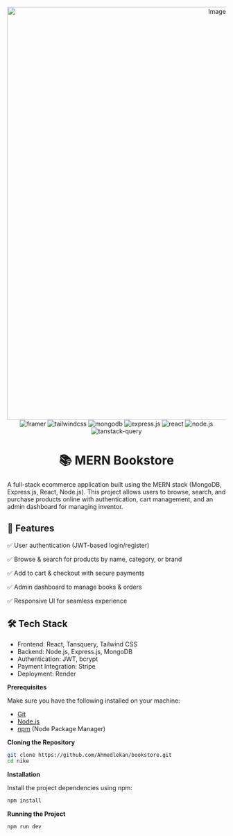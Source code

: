 <div align="center">
  <br />
       <img width="952" alt="Image" src="https://github.com/user-attachments/assets/8c711123-1b47-4575-8a6a-ffe3dcbbb559" alt="Backend Dashboard" />
    </a>
  <br />

  <div>
    <img src="https://img.shields.io/badge/-Framer-black?style=for-the-badge&logoColor=white&logo=framer&color=0055FF" alt="framer" />
    <img src="https://img.shields.io/badge/-Tailwind_CSS-black?style=for-the-badge&logoColor=white&logo=tailwindcss&color=06B6D4" alt="tailwindcss" />
    <img src="https://img.shields.io/badge/-MongoDB-black?style=for-the-badge&logoColor=white&logo=mongodb&color=47A248" alt="mongodb" />
    <img src="https://img.shields.io/badge/-Express.js-black?style=for-the-badge&logoColor=white&logo=express&color=000000" alt="express.js" />
    <img src="https://img.shields.io/badge/-React-black?style=for-the-badge&logoColor=white&logo=react&color=61DAFB" alt="react" />
    <img src="https://img.shields.io/badge/-Node.js-black?style=for-the-badge&logoColor=white&logo=node.js&color=339933" alt="node.js" />
    <img src="https://img.shields.io/badge/-TanStack_Query-black?style=for-the-badge&logoColor=white&logo=reactquery&color=FF4154" alt="tanstack-query" />
  </div>
</div>

<h1 align="center">📚 MERN Bookstore</h1>

A full-stack ecommerce application built using the MERN stack (MongoDB, Express.js, React, Node.js). This project allows users to browse, search, and purchase products online with authentication, cart management, and an admin dashboard for managing inventor.


## 🚀 Features

✅ User authentication (JWT-based login/register)

✅ Browse & search for products by name, category, or brand

✅ Add to cart & checkout with secure payments

✅ Admin dashboard to manage books & orders

✅ Responsive UI for seamless experience

## 🛠️ Tech Stack

- Frontend: React, Tansquery, Tailwind CSS
- Backend: Node.js, Express.js, MongoDB
- Authentication: JWT, bcrypt
- Payment Integration: Stripe
- Deployment: Render

**Prerequisites**

Make sure you have the following installed on your machine:

- [Git](https://git-scm.com/)
- [Node.js](https://nodejs.org/en)
- [npm](https://www.npmjs.com/) (Node Package Manager)


**Cloning the Repository**

```bash
git clone https://github.com/Ahmedlekan/bookstore.git
cd nike
```

**Installation**

Install the project dependencies using npm:

```bash
npm install
```

**Running the Project**

```bash
npm run dev
```


